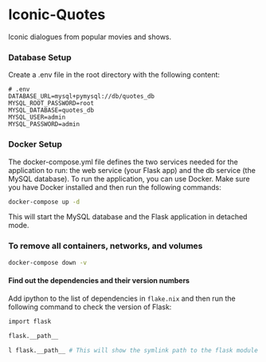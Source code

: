# Iconic-Quotes
Iconic dialogues from popular movies and shows. 

### Database Setup
Create a .env file in the root directory with the following content:
```
# .env
DATABASE_URL=mysql+pymysql://db/quotes_db
MYSQL_ROOT_PASSWORD=root
MYSQL_DATABASE=quotes_db
MYSQL_USER=admin
MYSQL_PASSWORD=admin
```
### Docker Setup
The docker-compose.yml file defines the two services needed for the application to run: the web service (your Flask app) and the db service (the MySQL database).
To run the application, you can use Docker. Make sure you have Docker installed and then run the following commands:
```bash
docker-compose up -d
```
This will start the MySQL database and the Flask application in detached mode.

### To remove all containers, networks, and volumes
```bash
docker-compose down -v
```

#### Find out the dependencies and their version numbers
Add ipython to the list of dependencies in `flake.nix` and then run the following command to check the version of Flask:
```bash
import flask
```
```bash
flask.__path__
```
```bash
l flask.__path__ # This will show the symlink path to the flask module with version number
```
